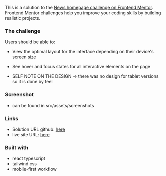This is a solution to the [News homepage challenge on Frontend Mentor](https://www.frontendmentor.io/challenges/news-homepage-H6SWTa1MFl). Frontend Mentor challenges help you improve your coding skills by building realistic projects. 


### The challenge

Users should be able to:

- View the optimal layout for the interface depending on their device's screen size
- See hover and focus states for all interactive elements on the page

- SELF NOTE ON THE DESIGN => there was no design for tablet versions so it is done by feel

### Screenshot

- can be found in src/assets/screenshots

### Links

- Solution URL github: [here](https://github.com/AntonioTrupac/news-homepage)
- live site URL: [here]()

### Built with
- react typescript
- tailwind css
- mobile-first workflow